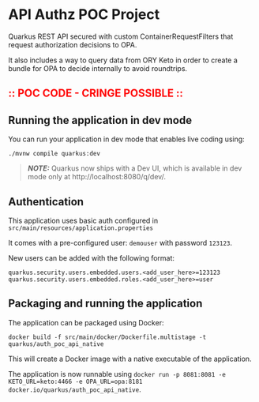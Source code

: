 # API Authz POC Project

Quarkus REST API secured with custom ContainerRequestFilters that request authorization
decisions to OPA.

It also includes a way to query data from ORY Keto in order to create a bundle for OPA to
decide internally to avoid roundtrips.

## <span style="color:red">:: POC CODE - CRINGE POSSIBLE ::</span>

## Running the application in dev mode

You can run your application in dev mode that enables live coding using:
```shell script
./mvnw compile quarkus:dev
```

> **_NOTE:_**  Quarkus now ships with a Dev UI, which is available in dev mode only at http://localhost:8080/q/dev/.

## Authentication

This application uses basic auth configured in `src/main/resources/application.properties`

It comes with a pre-configured user: `demouser` with password `123123`.

New users can be added with the following format:

```
quarkus.security.users.embedded.users.<add_user_here>=123123
quarkus.security.users.embedded.roles.<add_user_here>=user
```

## Packaging and running the application

The application can be packaged using Docker:
```shell script
docker build -f src/main/docker/Dockerfile.multistage -t quarkus/auth_poc_api_native
```

This will create a Docker image with a native executable of the application.

The application is now runnable using `docker run -p 8081:8081 -e KETO_URL=keto:4466 -e OPA_URL=opa:8181 docker.io/quarkus/auth_poc_api_native`.